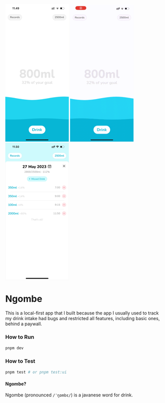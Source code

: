 <p float="left">
  <img src="assets/1.jpg" width="200" />
  <img src="assets/2.gif" width="200" />
  <img src="assets/3.jpg" width="200" />
</p>

# Ngombe

This is a local-first app that I built because the app I usually used to track my drink intake had bugs and restricted all features, including basic ones, behind a paywall.

### How to Run

```sh
pnpm dev
```

### How to Test

```sh
pnpm test # or pnpm test:ui
```

#### Ngombe?

Ngombe (pronounced `/ˈŋɒmbɛ/`) is a javanese word for drink.
